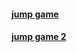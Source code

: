 #### [jump game](https://leetcode.com/problems/jump-game/)


#### [jump game 2](https://leetcode.com/problems/jump-game-ii/)
